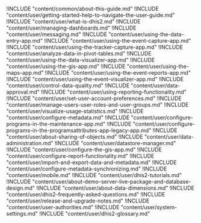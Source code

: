 <!--DHIS2-SECTION-ID:index-->

!INCLUDE "content/common/about-this-guide.md"
!INCLUDE "content/user/getting-started-help-to-navigate-the-user-guide.md"
!INCLUDE "content/user/what-is-dhis2.md"
!INCLUDE "content/user/managing-dashboards.md"
!INCLUDE "content/user/messaging.md"
!INCLUDE "content/user/using-the-data-entry-app.md"
!INCLUDE "content/user/using-the-event-capture-app.md"
!INCLUDE "content/user/using-the-tracker-capture-app.md"
!INCLUDE "content/user/analyze-data-in-pivot-tables.md"
!INCLUDE "content/user/using-the-data-visualizer-app.md"
!INCLUDE "content/user/using-the-gis-app.md"
!INCLUDE "content/user/using-the-maps-app.md"
!INCLUDE "content/user/using-the-event-reports-app.md"
!INCLUDE "content/user/using-the-event-visualizer-app.md"
!INCLUDE "content/user/control-data-quality.md"
!INCLUDE "content/user/data-approval.md"
!INCLUDE "content/user/using-reporting-functionality.md"
!INCLUDE "content/user/set-user-account-preferences.md"
!INCLUDE "content/user/manage-users-user-roles-and-user-groups.md"
!INCLUDE "content/user/visualize-usage-statistics.md"
!INCLUDE "content/user/configure-metadata.md"
!INCLUDE "content/user/configure-programs-in-the-maintenance-app.md"
!INCLUDE "content/user/configure-programs-in-the-programsattributes-app-legacy-app.md"
!INCLUDE "content/user/about-sharing-of-objects.md"
!INCLUDE "content/user/data-administration.md"
!INCLUDE "content/user/datastore-manager.md"
!INCLUDE "content/user/configure-the-gis-app.md"
!INCLUDE "content/user/configure-report-functionality.md"
!INCLUDE "content/user/import-and-export-data-and-metadata.md"
!INCLUDE "content/user/configure-metadata-synchronizing.md"
!INCLUDE "content/user/mobile.md"
!INCLUDE "content/user/dhis2-tutorials.md"
!INCLUDE "content/user/about-demo-server-live-package-and-database-design.md"
!INCLUDE "content/user/about-data-dimensions.md"
!INCLUDE "content/user/dhis2-frequently-asked-questions.md"
!INCLUDE "content/user/release-and-upgrade-notes.md"
!INCLUDE "content/user/user-authorities.md"
!INCLUDE "content/user/system-settings.md"
!INCLUDE "content/user/dhis2-glossary.md"
